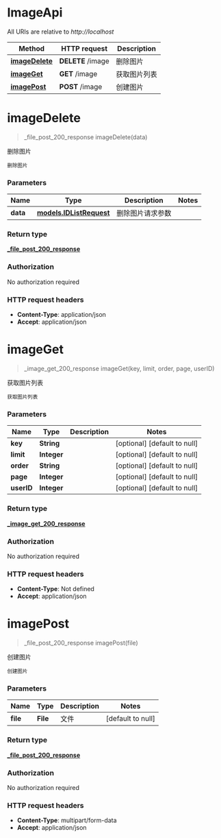 # ImageApi

All URIs are relative to *http://localhost*

| Method | HTTP request | Description |
|------------- | ------------- | -------------|
| [**imageDelete**](ImageApi.md#imageDelete) | **DELETE** /image | 删除图片 |
| [**imageGet**](ImageApi.md#imageGet) | **GET** /image | 获取图片列表 |
| [**imagePost**](ImageApi.md#imagePost) | **POST** /image | 创建图片 |


<a name="imageDelete"></a>
# **imageDelete**
> _file_post_200_response imageDelete(data)

删除图片

    删除图片

### Parameters

|Name | Type | Description  | Notes |
|------------- | ------------- | ------------- | -------------|
| **data** | [**models.IDListRequest**](../Models/models.IDListRequest.md)| 删除图片请求参数 | |

### Return type

[**_file_post_200_response**](../Models/_file_post_200_response.md)

### Authorization

No authorization required

### HTTP request headers

- **Content-Type**: application/json
- **Accept**: application/json

<a name="imageGet"></a>
# **imageGet**
> _image_get_200_response imageGet(key, limit, order, page, userID)

获取图片列表

    获取图片列表

### Parameters

|Name | Type | Description  | Notes |
|------------- | ------------- | ------------- | -------------|
| **key** | **String**|  | [optional] [default to null] |
| **limit** | **Integer**|  | [optional] [default to null] |
| **order** | **String**|  | [optional] [default to null] |
| **page** | **Integer**|  | [optional] [default to null] |
| **userID** | **Integer**|  | [optional] [default to null] |

### Return type

[**_image_get_200_response**](../Models/_image_get_200_response.md)

### Authorization

No authorization required

### HTTP request headers

- **Content-Type**: Not defined
- **Accept**: application/json

<a name="imagePost"></a>
# **imagePost**
> _file_post_200_response imagePost(file)

创建图片

    创建图片

### Parameters

|Name | Type | Description  | Notes |
|------------- | ------------- | ------------- | -------------|
| **file** | **File**| 文件 | [default to null] |

### Return type

[**_file_post_200_response**](../Models/_file_post_200_response.md)

### Authorization

No authorization required

### HTTP request headers

- **Content-Type**: multipart/form-data
- **Accept**: application/json

